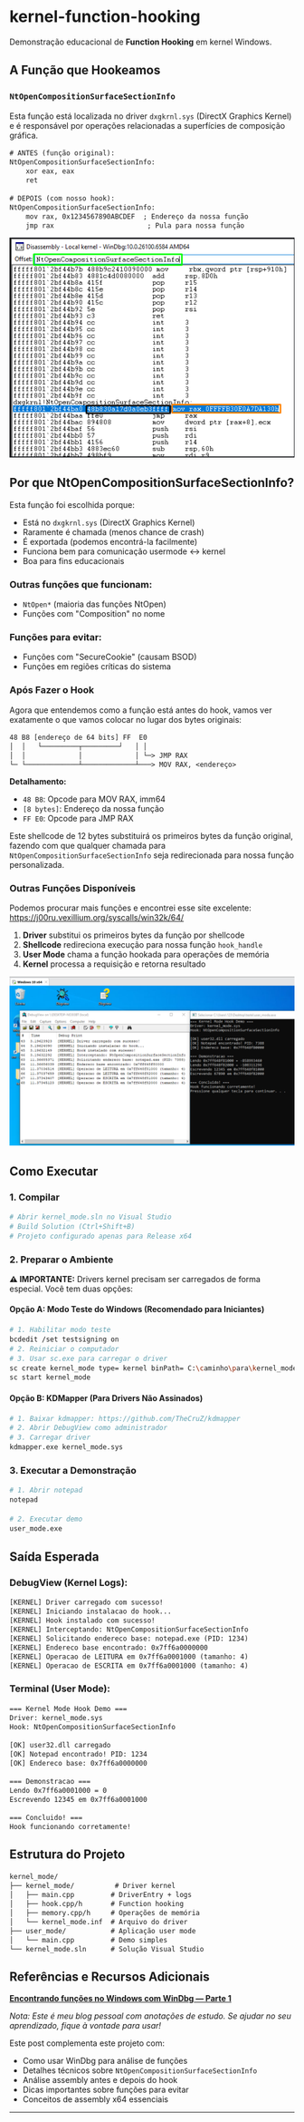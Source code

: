 # kernel-function-hooking

Demonstração educacional de **Function Hooking** em kernel Windows.

## A Função que Hookeamos

### `NtOpenCompositionSurfaceSectionInfo`

Esta função está localizada no driver `dxgkrnl.sys` (DirectX Graphics Kernel) e é responsável por operações relacionadas a superfícies de composição gráfica.

```assembly
# ANTES (função original):
NtOpenCompositionSurfaceSectionInfo:
    xor eax, eax
    ret

# DEPOIS (com nosso hook):
NtOpenCompositionSurfaceSectionInfo:
    mov rax, 0x1234567890ABCDEF  ; Endereço da nossa função
    jmp rax                       ; Pula para nossa função
```

![Hook Process](./hook2.png)

## Por que NtOpenCompositionSurfaceSectionInfo?

Esta função foi escolhida porque:

- Está no `dxgkrnl.sys` (DirectX Graphics Kernel)
- Raramente é chamada (menos chance de crash)
- É exportada (podemos encontrá-la facilmente)
- Funciona bem para comunicação usermode ↔ kernel
- Boa para fins educacionais

### Outras funções que funcionam:
- `NtOpen*` (maioria das funções NtOpen)
- Funções com "Composition" no nome

### Funções para evitar:
- Funções com "SecureCookie" (causam BSOD)
- Funções em regiões críticas do sistema

### Após Fazer o Hook

Agora que entendemos como a função está antes do hook, vamos ver exatamente o que vamos colocar no lugar dos bytes originais:

```
48 B8 [endereço de 64 bits] FF  E0
│  │   └─────────┬─────────┘   │ │
│  │             │             │ └─> JMP RAX
└─ └─────────────┴─────────────┴───> MOV RAX, <endereço>
```

**Detalhamento:**
- `48 B8`: Opcode para MOV RAX, imm64
- `[8 bytes]`: Endereço da nossa função
- `FF E0`: Opcode para JMP RAX

Este shellcode de 12 bytes substituirá os primeiros bytes da função original, fazendo com que qualquer chamada para `NtOpenCompositionSurfaceSectionInfo` seja redirecionada para nossa função personalizada.

### Outras Funções Disponíveis

Podemos procurar mais funções e encontrei esse site excelente: https://j00ru.vexillium.org/syscalls/win32k/64/

1. **Driver** substitui os primeiros bytes da função por shellcode
2. **Shellcode** redireciona execução para nossa função `hook_handle`
3. **User Mode** chama a função hookada para operações de memória
4. **Kernel** processa a requisição e retorna resultado

![Hook Process](./hook.png)

## Como Executar

### 1. Compilar
```bash
# Abrir kernel_mode.sln no Visual Studio
# Build Solution (Ctrl+Shift+B)
# Projeto configurado apenas para Release x64
```

### 2. Preparar o Ambiente

**⚠️ IMPORTANTE:** Drivers kernel precisam ser carregados de forma especial. Você tem duas opções:

#### Opção A: Modo Teste do Windows (Recomendado para Iniciantes)
```bash
# 1. Habilitar modo teste
bcdedit /set testsigning on
# 2. Reiniciar o computador
# 3. Usar sc.exe para carregar o driver
sc create kernel_mode type= kernel binPath= C:\caminho\para\kernel_mode.sys
sc start kernel_mode
```

#### Opção B: KDMapper (Para Drivers Não Assinados)
```bash
# 1. Baixar kdmapper: https://github.com/TheCruZ/kdmapper
# 2. Abrir DebugView como administrador
# 3. Carregar driver
kdmapper.exe kernel_mode.sys
```

### 3. Executar a Demonstração
```bash
# 1. Abrir notepad
notepad

# 2. Executar demo
user_mode.exe
```

## Saída Esperada

### DebugView (Kernel Logs):
```
[KERNEL] Driver carregado com sucesso!
[KERNEL] Iniciando instalacao do hook...
[KERNEL] Hook instalado com sucesso!
[KERNEL] Interceptando: NtOpenCompositionSurfaceSectionInfo
[KERNEL] Solicitando endereco base: notepad.exe (PID: 1234)
[KERNEL] Endereco base encontrado: 0x7ff6a0000000
[KERNEL] Operacao de LEITURA em 0x7ff6a0001000 (tamanho: 4)
[KERNEL] Operacao de ESCRITA em 0x7ff6a0001000 (tamanho: 4)
```

### Terminal (User Mode):
```
=== Kernel Mode Hook Demo ===
Driver: kernel_mode.sys
Hook: NtOpenCompositionSurfaceSectionInfo

[OK] user32.dll carregado
[OK] Notepad encontrado! PID: 1234
[OK] Endereco base: 0x7ff6a0000000

=== Demonstracao ===
Lendo 0x7ff6a0001000 = 0
Escrevendo 12345 em 0x7ff6a0001000

=== Concluido! ===
Hook funcionando corretamente!
```

## Estrutura do Projeto

```
kernel_mode/
├── kernel_mode/          # Driver kernel
│   ├── main.cpp         # DriverEntry + logs
│   ├── hook.cpp/h       # Function hooking
│   ├── memory.cpp/h     # Operações de memória
│   └── kernel_mode.inf  # Arquivo do driver
├── user_mode/           # Aplicação user mode
│   └── main.cpp         # Demo simples
└── kernel_mode.sln      # Solução Visual Studio
```

##  Referências e Recursos Adicionais

**[Encontrando funções no Windows com WinDbg — Parte 1](https://cnthigu.github.io/encontrando-funcoes-windbg/)**

*Nota: Este é meu blog pessoal com anotações de estudo. Se ajudar no seu aprendizado, fique à vontade para usar!*

Este post complementa este projeto com:
- Como usar WinDbg para análise de funções
- Detalhes técnicos sobre `NtOpenCompositionSurfaceSectionInfo`
- Análise assembly antes e depois do hook
- Dicas importantes sobre funções para evitar
- Conceitos de assembly x64 essenciais

---

